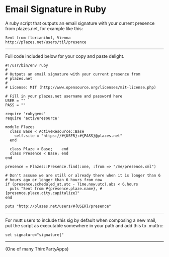 # Email Signature in Ruby #

A ruby script that outputs an email signature with your current presence from
plazes.net, for example like this:

```
Sent from florianihof, Vienna
http://plazes.net/users/til/presence
```


---


Full code included below for your copy and paste delight.

```
#!/usr/bin/env ruby
#
# Outputs an email signature with your current presence from
# plazes.net
#
# License: MIT (http://www.opensource.org/licenses/mit-license.php)

# Fill in your plazes.net username and password here
USER = ""
PASS = ""

require 'rubygems'
require 'activeresource'

module Plazes
  class Base < ActiveResource::Base
    self.site = "https://#{USER}:#{PASS}@plazes.net"
  end
  
  class Plaze < Base;    end
  class Presence < Base; end
end

presence = Plazes::Presence.find(:one, :from => "/me/presence.xml")

# Don't assume we are still or already there when it is longer than 6
# hours ago or longer than 6 hours from now
if (presence.scheduled_at.utc - Time.now.utc).abs < 6.hours
  puts "Sent from #{presence.plaze.name}, #{presence.plaze.city.capitalize}"
end

puts "http://plazes.net/users/#{USER}/presence"
```


---


For mutt users to include this sig by default when composing a new mail, put the script as executable somewhere in your path and add this to .muttrc:

`set signature="signature|"`


---


(One of many ThirdPartyApps)